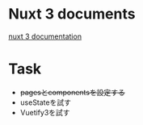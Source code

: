 # Nuxt 3 documents
[nuxt 3 documentation](https://v3.nuxtjs.org)

# Task
* ~~pagesとcomponentsを設定する~~
* useStateを試す
* Vuetify3を試す
